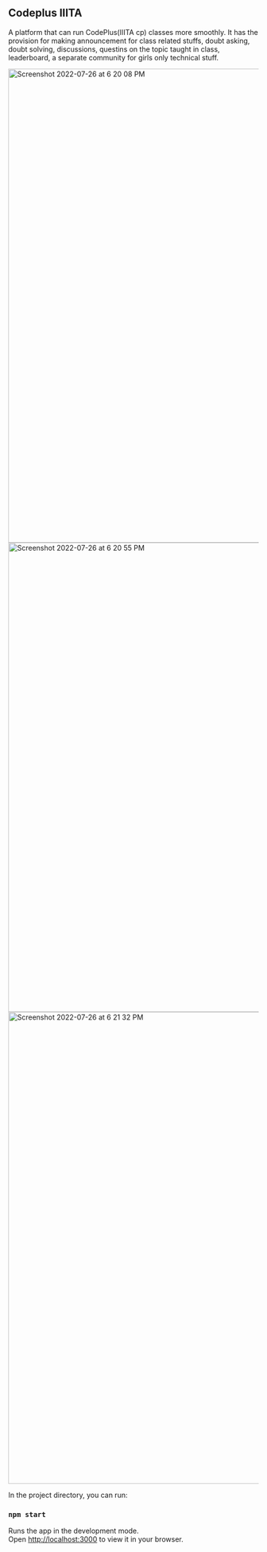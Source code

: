 ## Codeplus IIITA
A platform that can run CodePlus(IIITA cp) classes more smoothly. It has the provision for making announcement for class related stuffs, doubt asking, doubt solving, discussions, questins on the topic taught in class, leaderboard, a separate community for girls only technical stuff.

<img width="954" alt="Screenshot 2022-07-26 at 6 20 08 PM" src="https://user-images.githubusercontent.com/76896205/181010611-3da22dd7-4991-4026-a6b9-b0663d2d18c0.png">
<img width="945" alt="Screenshot 2022-07-26 at 6 20 55 PM" src="https://user-images.githubusercontent.com/76896205/181011663-d0eca648-779b-45b3-b77e-bffe8bfc7286.png">
<img width="950" alt="Screenshot 2022-07-26 at 6 21 32 PM" src="https://user-images.githubusercontent.com/76896205/181011899-a47bf014-0325-4e23-aac5-cdbc8b32c9b0.png">

In the project directory, you can run:

### `npm start`

Runs the app in the development mode.\
Open [http://localhost:3000](http://localhost:3000) to view it in your browser.
